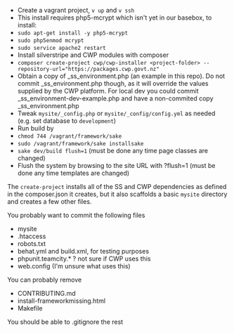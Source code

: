 
* Create a vagrant project, `v up` and `v ssh`
* This install requires php5-mcrypt which isn't yet in our basebox, to install:
 * `sudo apt-get install -y php5-mcrypt`
 * `sudo php5enmod mcrypt`
 * `sudo service apache2 restart`
* Install silverstripe and CWP modules with composer
 * `composer create-project cwp/cwp-installer <project-folder> --repository-url="https://packages.cwp.govt.nz"`
* Obtain a copy of _ss_environment.php (an example in this repo). Do not commit _ss_environment.php though, as it will override the values supplied by the CWP platform. For local dev you could commit _ss_environment-dev-example.php and have a non-commited copy _ss_environment.php
* Tweak `mysite/_config.php` or `mysite/_config/config.yml` as needed (e.g. set database to `development`)
* Run build by
 * `chmod 744 /vagrant/framework/sake`
 * `sudo /vagrant/framework/sake installsake`
 * `sake dev/build flush=1` (must be done any time page classes are changed)
* Flush the system by browsing to the site URL with ?flush=1 (must be done any time templates are changed)


The `create-project` installs all of the SS and CWP dependencies as defined in the composer.json it creates, but it also scaffolds a basic `mysite` directory and creates a few other files.

You probably want to commit the following files
* mysite
* .htaccess
* robots.txt
* behat.yml and build.xml, for testing purposes
* phpunit.teamcity.* ? not sure if CWP uses this
* web.config (I'm unsure what uses this)

You can probably remove
* CONTRIBUTING.md
* install-frameworkmissing.html
* Makefile

You should be able to .gitignore the rest
